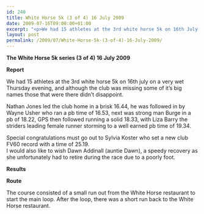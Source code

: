 ```yaml
---
id: 240
title: White Horse 5k (3 of 4) 16 July 2009
date: 2009-07-16T09:00:00+01:00
excerpt: "<p>We had 15 athletes at the 3rd white horse 5k on 16th July on a very wet Thursday evening, and although the club was missing some of it's big names those that were there didn't disappoint. All showed great determination and delivered great results. Keep it up!! Brendan Ward, Club Chairman. White Horse 5K (3 of 4) 16 July 2009 Photos Report Results</p>"
layout: post
permalink: /2009/07/White-Horse-5k-(3-of-4)-16-July-2009/
---
```

**The White Horse 5k series (3 of 4) 16 July 2009**

**<a name="Report"></a><a name="Report"></a>Report**

We had 15 athletes at the 3rd white horse 5k on 16th july on a very wet Thursday evening, and although the club was missing some of it&#8217;s big names those that were there didn&#8217;t disappoint. 

Nathan Jones led the club home in a brisk 16.44, he was followed in by Wayne Usher who ran a pb time of 16.53, next was strong man Burge in a pb of 18.22, GPS then followed running a solid 18.33, with Liza Barry the striders leading female runner storming to a well earned pb time of 19.34. 

Special congratulations must go out to Sylvia Koster who set a new club FV60 record with a time of 25.19.  
I would also like to wish Dawn Addinall (auntie Dawn), a speedy recovery as she unfortunately had to retire during the race due to a poorly foot.

<a name="Report"></a>**<a name="Results"></a>**

**Results**

**Route**

The course consisted of a small run out from the White Horse restaurant to start the main loop. After the loop, there was a short run back to the White Horse restaurant.